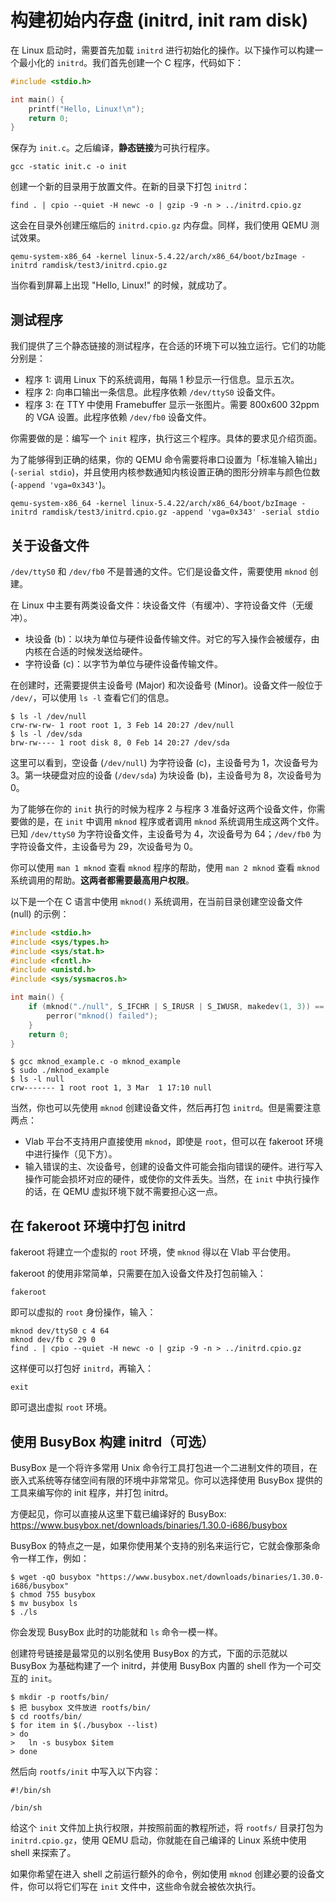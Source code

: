 # 构建初始内存盘 (initrd, init ram disk)

在 Linux 启动时，需要首先加载 `initrd` 进行初始化的操作。以下操作可以构建一个最小化的 `initrd`。我们首先创建一个 C 程序，代码如下：

```c
#include <stdio.h>

int main() {
    printf("Hello, Linux!\n");
    return 0;
}
```

保存为 `init.c`。之后编译，**静态链接**为可执行程序。

```shell
gcc -static init.c -o init
```

创建一个新的目录用于放置文件。在新的目录下打包 `initrd`：

```shell
find . | cpio --quiet -H newc -o | gzip -9 -n > ../initrd.cpio.gz
```

这会在目录外创建压缩后的 `initrd.cpio.gz` 内存盘。同样，我们使用 QEMU 测试效果。

```shell
qemu-system-x86_64 -kernel linux-5.4.22/arch/x86_64/boot/bzImage -initrd ramdisk/test3/initrd.cpio.gz
```

当你看到屏幕上出现 "Hello, Linux!" 的时候，就成功了。

## 测试程序

我们提供了三个静态链接的测试程序，在合适的环境下可以独立运行。它们的功能分别是：

- 程序 1: 调用 Linux 下的系统调用，每隔 1 秒显示一行信息。显示五次。
- 程序 2: 向串口输出一条信息。此程序依赖 `/dev/ttyS0` 设备文件。
- 程序 3: 在 TTY 中使用 Framebuffer 显示一张图片。需要 800x600 32ppm 的 VGA 设置。此程序依赖 `/dev/fb0` 设备文件。

你需要做的是：编写一个 `init` 程序，执行这三个程序。具体的要求见介绍页面。

为了能够得到正确的结果，你的 QEMU 命令需要将串口设置为「标准输入输出」(`-serial stdio`)，并且使用内核参数通知内核设置正确的图形分辨率与颜色位数 (`-append 'vga=0x343'`)。

```
qemu-system-x86_64 -kernel linux-5.4.22/arch/x86_64/boot/bzImage -initrd ramdisk/test3/initrd.cpio.gz -append 'vga=0x343' -serial stdio
```

## 关于设备文件

`/dev/ttyS0` 和 `/dev/fb0` 不是普通的文件。它们是设备文件，需要使用 `mknod` 创建。

在 Linux 中主要有两类设备文件：块设备文件（有缓冲）、字符设备文件（无缓冲）。

- 块设备 (b)：以块为单位与硬件设备传输文件。对它的写入操作会被缓存，由内核在合适的时候发送给硬件。
- 字符设备 (c)：以字节为单位与硬件设备传输文件。

在创建时，还需要提供主设备号 (Major) 和次设备号 (Minor)。设备文件一般位于 `/dev/`，可以使用 `ls -l` 查看它们的信息。

```
$ ls -l /dev/null
crw-rw-rw- 1 root root 1, 3 Feb 14 20:27 /dev/null
$ ls -l /dev/sda
brw-rw---- 1 root disk 8, 0 Feb 14 20:27 /dev/sda
```

这里可以看到，空设备 (`/dev/null`) 为字符设备 (c)，主设备号为 1，次设备号为 3。第一块硬盘对应的设备 (`/dev/sda`) 为块设备 (b)，主设备号为 8，次设备号为 0。

为了能够在你的 `init` 执行的时候为程序 2 与程序 3 准备好这两个设备文件，你需要做的是，在 `init` 中调用 `mknod` 程序或者调用 `mknod` 系统调用生成这两个文件。已知 `/dev/ttyS0` 为字符设备文件，主设备号为 4，次设备号为 64；`/dev/fb0` 为字符设备文件，主设备号为 29，次设备号为 0。

你可以使用 `man 1 mknod` 查看 `mknod` 程序的帮助，使用 `man 2 mknod` 查看 `mknod` 系统调用的帮助。**这两者都需要最高用户权限**。

以下是一个在 C 语言中使用 `mknod()` 系统调用，在当前目录创建空设备文件 (null) 的示例：

```c
#include <stdio.h>
#include <sys/types.h>
#include <sys/stat.h>
#include <fcntl.h>
#include <unistd.h>
#include <sys/sysmacros.h>

int main() {
    if (mknod("./null", S_IFCHR | S_IRUSR | S_IWUSR, makedev(1, 3)) == -1) {
        perror("mknod() failed");
    }
    return 0;
}
```

```shell
$ gcc mknod_example.c -o mknod_example
$ sudo ./mknod_example
$ ls -l null
crw------- 1 root root 1, 3 Mar  1 17:10 null
```

当然，你也可以先使用 `mknod` 创建设备文件，然后再打包 `initrd`。但是需要注意两点：

- Vlab 平台不支持用户直接使用 `mknod`，即使是 `root`，但可以在 fakeroot 环境中进行操作（见下方）。
- 输入错误的主、次设备号，创建的设备文件可能会指向错误的硬件。进行写入操作可能会损坏对应的硬件，或使你的文件丢失。当然，在 `init` 中执行操作的话，在 QEMU 虚拟环境下就不需要担心这一点。

## 在 fakeroot 环境中打包 initrd

fakeroot 将建立一个虚拟的 `root` 环境，使 `mknod` 得以在 Vlab 平台使用。

fakeroot 的使用非常简单，只需要在加入设备文件及打包前输入：

```shell
fakeroot
```

即可以虚拟的 `root` 身份操作，输入：

```shell
mknod dev/ttyS0 c 4 64
mknod dev/fb c 29 0
find . | cpio --quiet -H newc -o | gzip -9 -n > ../initrd.cpio.gz
```

这样便可以打包好 `initrd`，再输入：

```shell
exit
```

即可退出虚拟 `root` 环境。

## 使用 BusyBox 构建 initrd（可选）

BusyBox 是一个将许多常用 Unix 命令行工具打包进一个二进制文件的项目，在嵌入式系统等存储空间有限的环境中非常常见。你可以选择使用 BusyBox 提供的工具来编写你的 init 程序，并打包 initrd。

方便起见，你可以直接从这里下载已编译好的 BusyBox: <https://www.busybox.net/downloads/binaries/1.30.0-i686/busybox>

BusyBox 的特点之一是，如果你使用某个支持的别名来运行它，它就会像那条命令一样工作，例如：

```shell
$ wget -qO busybox "https://www.busybox.net/downloads/binaries/1.30.0-i686/busybox"
$ chmod 755 busybox
$ mv busybox ls
$ ./ls
```

你会发现 BusyBox 此时的功能就和 `ls` 命令一模一样。

创建符号链接是最常见的以别名使用 BusyBox 的方式，下面的示范就以 BusyBox 为基础构建了一个 initrd，并使用 BusyBox 内置的 shell 作为一个可交互的 `init`。

```shell
$ mkdir -p rootfs/bin/
$ 把 busybox 文件放进 rootfs/bin/
$ cd rootfs/bin/
$ for item in $(./busybox --list)
> do
>   ln -s busybox $item
> done
```

然后向 `rootfs/init` 中写入以下内容：

```shell
#!/bin/sh

/bin/sh
```

给这个 `init` 文件加上执行权限，并按照前面的教程所述，将 `rootfs/` 目录打包为 `initrd.cpio.gz`，使用 QEMU 启动，你就能在自己编译的 Linux 系统中使用 shell 来探索了。

如果你希望在进入 shell 之前运行额外的命令，例如使用 `mknod` 创建必要的设备文件，你可以将它们写在 `init` 文件中，这些命令就会被依次执行。
